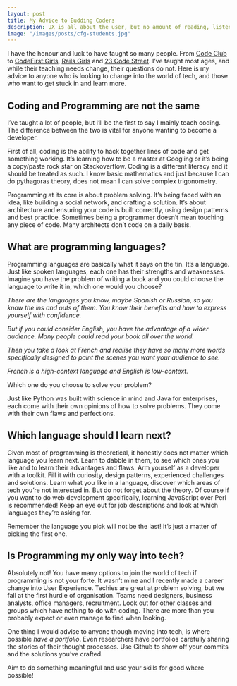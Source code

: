 ```yaml
---
layout: post
title: My Advice to Budding Coders
description: UX is all about the user, but no amount of reading, listening or writing can prepare you for the time you actually spend with users. You have no idea who will walk through your door. Learning quickly is an absolute must have skill when it comes to adapting to every persona type imaginable. 
image: "/images/posts/cfg-students.jpg"
---
```


I have the honour and luck to have taught so many people. From [Code Club] to [CodeFirst:Girls], [Rails Girls] and [23 Code Street]. I’ve taught most ages, and while their teaching needs change, their questions do not. Here is my advice to anyone who is looking to change into the world of tech, and those who want to get stuck in and learn more.

## Coding and Programming are not the same

I’ve taught a lot of people, but I’ll be the first to say I mainly teach coding. The difference between the two is vital for anyone wanting to become a developer.

First of all, coding is the ability to hack together lines of code and get something working. It’s learning how to be a master at Googling or it’s being a copy/paste rock star on Stackoverflow. Coding is a different literacy and it should be treated as such. I know basic mathematics and just because I can do pythagoras theory, does not mean I can solve complex trigonometry.

Programming at its core is about problem solving. It’s being faced with an idea, like building a social network, and crafting a solution. It’s about architecture and ensuring your code is built correctly, using design patterns and best practice. Sometimes being a programmer doesn’t mean touching any piece of code. Many architects don’t code on a daily basis.

## What are programming languages?

Programming languages are basically what it says on the tin. It’s a language. Just like spoken languages, each one has their strengths and weaknesses. Imagine you have the problem of writing a book and you could choose the language to write it in, which one would you choose?

_There are the languages you know, maybe Spanish or Russian, so you know the ins and outs of them. You know their benefits and how to express yourself with confidence._

_But if you could consider English, you have the advantage of a wider audience. Many people could read your book all over the world._

_Then you take a look at French and realise they have so many more words specifically designed to paint the scenes you want your audience to see._

_French is a high-context language and English is low-context._

Which one do you choose to solve your problem?

Just like Python was built with science in mind and Java for enterprises, each come with their own opinions of how to solve problems. They come with their own flaws and perfections.

## Which language should I learn next?

Given most of programming is theoretical, it honestly does not matter which language you learn next. Learn to dabble in them, to see which ones you like and to learn their advantages and flaws. Arm yourself as a developer with a toolkit. Fill it with curiosity, design patterns, experienced challenges and solutions. Learn what you like in a language, discover which areas of tech you’re not interested in. But do not forget about the theory. Of course if you want to do web development specifically, learning JavaScript over Perl is recommended! Keep an eye out for job descriptions and look at which languages they’re asking for.

Remember the language you pick will not be the last! It’s just a matter of picking the first one.

## Is Programming my only way into tech?

Absolutely not! You have many options to join the world of tech if programming is not your forte. It wasn’t mine and I recently made a career change into User Experience. Techies are great at problem solving, but we fall at the first hurdle of organisation. Teams need designers, business analysts, office managers, recruitment. Look out for other classes and groups which have nothing to do with coding. There are more than you probably expect or even manage to find when looking.

One thing I would advise to anyone though moving into tech, is where possible *have a portfolio*. Even researchers have portfolios carefully sharing the stories of their thought processes. Use Github to show off your commits and the solutions you’ve crafted.

Aim to do something meaningful and use your skills for good where possible!


[Code Club]:https://www.codeclub.org.uk/
[CodeFirst:Girls]:http://www.codefirstgirls.org.uk/
[Rails Girls]:http://railsgirls.com/
[23 Code Street]:http://23codestreet.com/